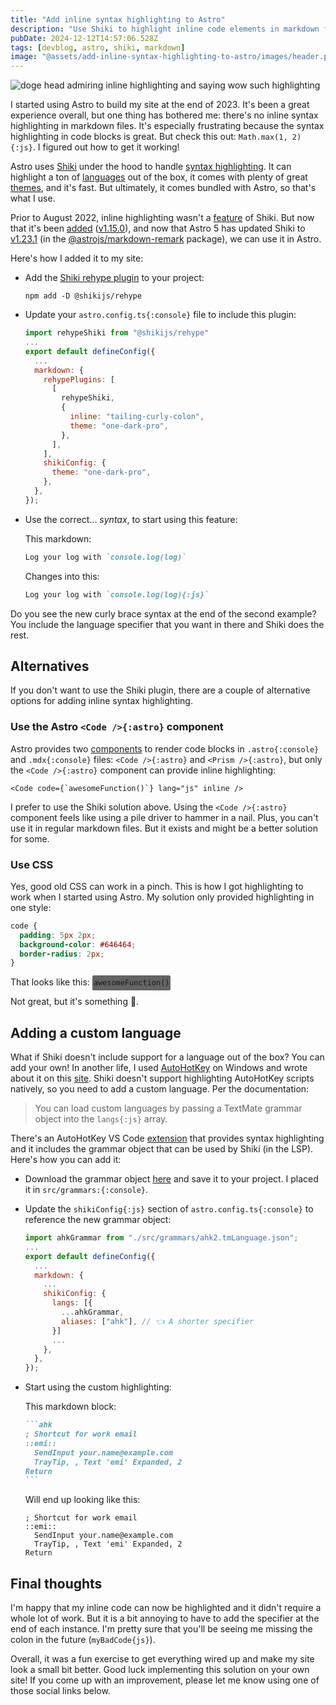 ```yaml
---
title: "Add inline syntax highlighting to Astro"
description: "Use Shiki to highlight inline code elements in markdown files"
pubDate: 2024-12-12T14:57:06.528Z
tags: [devblog, astro, shiki, markdown]
image: "@assets/add-inline-syntax-highlighting-to-astro/images/header.png"
---
```


![doge head admiring inline highlighting and saying wow such highlighting](@assets/add-inline-syntax-highlighting-to-astro/images/header.png "Very syntax")

I started using Astro to build my site at the end of 2023. It's been a great experience overall, but one thing has bothered me: there's no inline syntax highlighting in markdown files. It's especially frustrating because the syntax highlighting in code blocks is great. But check this out: `Math.max(1, 2){:js}`. I figured out how to get it working!

Astro uses [Shiki](https://shiki.style/) under the hood to handle [syntax highlighting](https://docs.astro.build/en/guides/syntax-highlighting/). It can highlight a ton of [languages](https://shiki.style/languages#bundled-languages) out of the box, it comes with plenty of great [themes](https://shiki.style/themes#bundled-themes), and it's fast. But ultimately, it comes bundled with Astro, so that's what I use.

Prior to August 2022, inline highlighting wasn't a [feature](https://github.com/shikijs/shiki/pull/751) of Shiki. But now that it's been [added](https://shiki.style/packages/rehype#inline-code) ([v1.15.0](https://github.com/shikijs/shiki/releases/tag/v1.15.0)), and now that Astro 5 has updated Shiki to [v1.23.1](https://github.com/withastro/astro/blob/799c8676dfba0d281faf2a3f2d9513518b57593b/packages/markdown/remark/package.json#L48) (in the [@astrojs/markdown-remark](https://github.com/withastro/astro/tree/main/packages/markdown/remark) package), we can use it in Astro.

Here's how I added it to my site:
- Add the [Shiki rehype plugin](https://shiki.style/packages/rehype#shikijs-rehype) to your project:
  ```console
  npm add -D @shikijs/rehype
  ```
- Update your `astro.config.ts{:console}` file to include this plugin:
  ```js
  import rehypeShiki from "@shikijs/rehype"
  ...
  export default defineConfig({
    ...
    markdown: {
      rehypePlugins: [
        [
          rehypeShiki,
          {
            inline: "tailing-curly-colon",
            theme: "one-dark-pro",
          },
        ],
      ],
      shikiConfig: {
        theme: "one-dark-pro",
      },
    },
  });
  ```
- Use the correct... _syntax_, to start using this feature:

  This markdown:
  ```markdown
  Log your log with `console.log(log)`
  ```
  Changes into this:
  ```markdown
  Log your log with `console.log(log){:js}`
  ```

Do you see the new curly brace syntax at the end of the second example? You include the language specifier that you want in there and Shiki does the rest.

## Alternatives

If you don't want to use the Shiki plugin, there are a couple of alternative options for adding inline syntax highlighting.

### Use the Astro `<Code />{:astro}` component

Astro provides two [components](https://docs.astro.build/en/guides/syntax-highlighting/#components-for-code-blocks) to render code blocks in `.astro{:console}` and `.mdx{:console}` files: `<Code />{:astro}` and `<Prism />{:astro}`, but only the `<Code />{:astro}` component can provide inline highlighting:

```astro
<Code code={`awesomeFunction()`} lang="js" inline />
```

I prefer to use the Shiki solution above. Using the `<Code />{:astro}` component feels like using a pile driver to hammer in a nail. Plus, you can't use it in regular markdown files. But it exists and might be a better solution for some.

### Use CSS

Yes, good old CSS can work in a pinch. This is how I got highlighting to work when I started using Astro. My solution only provided highlighting in one style:
```css
code {
  padding: 5px 2px;
  background-color: #646464;
  border-radius: 2px;
}
```
That looks like this:
<code style="padding: 5px 2px; background-color: #646464; border-radius: 2px;">awesomeFunction()</code>

Not great, but it's something 🤷.

## Adding a custom language

What if Shiki doesn't include support for a language out of the box? You can add your own! In another life, I used [AutoHotKey](https://www.autohotkey.com/) on Windows and wrote about it on this [site](/posts/add-windows-keyboard-shortcuts-with-autohotkey/). Shiki doesn't support highlighting AutoHotKey scripts natively, so you need to add a custom language. Per the documentation:
> You can load custom languages by passing a TextMate grammar object into the `langs{:js}` array.

There's an AutoHotKey VS Code [extension](https://github.com/mark-wiemer-org/ahkpp) that provides syntax highlighting and it includes the grammar object that can be used by Shiki (in the LSP). Here's how you can add it:

- Download the grammar object [here](https://raw.githubusercontent.com/mark-wiemer-org/ahk2-lsp/5be918325917ddc9a3500778c30a55ca5dd4086d/syntaxes/ahk2.tmLanguage.json) and save it to your project. I placed it in `src/grammars:{:console}`.
- Update the `shikiConfig{:js}` section of `astro.config.ts{:console}` to reference the new grammar object:
  ```js
  import ahkGrammar from "./src/grammars/ahk2.tmLanguage.json";
  ...
  export default defineConfig({
    ...
    markdown: {
      ...
      shikiConfig: {
        langs: [{
          ...ahkGrammar,
          aliases: ["ahk"], // 👈️ A shorter specifier
        }]
        ...
      },
    },
  });
  ```
- Start using the custom highlighting:
  
  This markdown block:
  ````markdown
  ```ahk
  ; Shortcut for work email
  ::emi::
    SendInput your.name@example.com
    TrayTip, , Text 'emi' Expanded, 2
  Return
  ```
  ````
  Will end up looking like this:
  ```ahk
  ; Shortcut for work email
  ::emi::
    SendInput your.name@example.com
    TrayTip, , Text 'emi' Expanded, 2
  Return
  ```

## Final thoughts

I'm happy that my inline code can now be highlighted and it didn't require a whole lot of work. But it is a bit annoying to have to add the specifier at the end of each instance. I'm pretty sure that you'll be seeing me missing the colon in the future (`myBadCode{js}`).

Overall, it was a fun exercise to get everything wired up and make my site look a small bit better. Good luck implementing this solution on your own site! If you come up with an improvement, please let me know using one of those social links below.